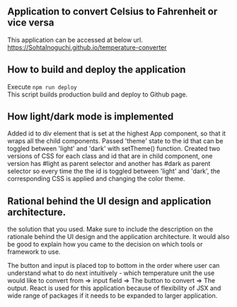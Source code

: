 ## Application to convert Celsius to Fahrenheit or vice versa
This application can be accessed at below url.<br/>
https://SohtaInoguchi.github.io/temperature-converter

## How to build and deploy the application
Execute `npm run deploy`<br/>
This script builds production build and deploy to Github page.


## How light/dark mode is implemented
Added id to div element that is set at the highest App component, so that it wraps all the child components.
Passed 'theme' state to the id that can be toggled between 'light' and 'dark' with setTheme() function.
Created two versions of CSS for each class and id that are in child component, one version has #light as parent selector and another has #dark as parent selector so every time the the id is toggled between 'light' and 'dark', the corresponding CSS is applied and changing the color theme.


## Rational behind the UI design and application architecture.
the solution that you used. Make sure to include the description on the rationale behind the UI design and the application architecture. It would also be good to explain how you came to the decision on which tools or framework to use.

The button and input is placed top to bottom in the order where user can understand what to do next intuitively - which temperature unit the use would like to convert from => input field => The button to convert => The output.
React is used for this application because of flexibility of JSX and wide range of packages if it needs to be expanded to larger application.
